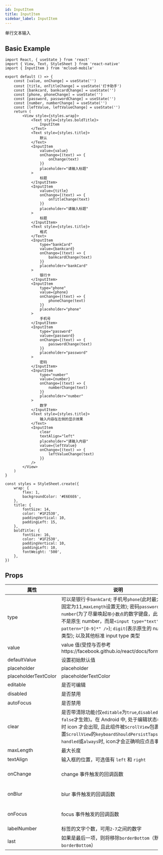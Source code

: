 ```yaml
---
id: InputItem
title: InputItem
sidebar_label: InputItem
---
```


单行文本输入

## Basic Example

```SnackPlayer name=inputItem-simple
import React, { useState } from 'react'
import { View, Text, StyleSheet } from 'react-native'
import { InputItem } from 'mcloud-mobile'

export default () => {
    const [value, onChange] = useState('')
    const [title, onTitleChange] = useState('打卡助手')
    const [bankcard, bankcardChange] = useState('')
    const [phone, phoneChange] = useState('')
    const [password, passwordChange] = useState('')
    const [number, numberChange] = useState('')
    const [leftValue, leftValueChange] = useState('')
    return (
        <View style={styles.wrap}>
            <Text style={styles.boldTitle}>
                InputItem
            </Text>
            <Text style={styles.title}>
                默认
            </Text>
            <InputItem
                value={value}
                onChange={(text) => {
                    onChange(text)
                }}
                placeholder="请输入标题"
            >
                标题
            </InputItem>
            <InputItem
                value={title}
                onChange={(text) => {
                    onTitleChange(text)
                }}
                placeholder="请输入标题"
            >
                标题
            </InputItem>
            <Text style={styles.title}>
                格式
            </Text>
            <InputItem
                type="bankCard"
                value={bankcard}
                onChange={(text) => {
                    bankcardChange(text)
                }}
                placeholder="bankCard"
            >
                银行卡
            </InputItem>
            <InputItem
                type="phone"
                value={phone}
                onChange={(text) => {
                    phoneChange(text)
                }}
                placeholder="phone"
            >
                手机号
            </InputItem>
            <InputItem
                type="password"
                value={password}
                onChange={(text) => {
                    passwordChange(text)
                }}
                placeholder="password"
            >
                密码
            </InputItem>
            <InputItem
                type="number"
                value={number}
                onChange={(text) => {
                    numberChange(text)
                }}
                placeholder="number"
            >
                数字
            </InputItem>
            <Text style={styles.title}>
                输入内容在左侧的显示效果
            </Text>
            <InputItem
                clear
                textAlign="left"
                placeholder="请输入内容"
                value={leftValue}
                onChange={(text) => {
                    leftValueChange(text)
                }}
            />
        </View>
    )
}

const styles = StyleSheet.create({
    wrap: {
        flex: 1,
        backgroundColor: '#E6E6E6',
    },
    title: {
        fontSize: 14,
        color: '#1F2530',
        paddingVertical: 10,
        paddingLeft: 15,
    },
    boldTitle: {
        fontSize: 16,
        color: '#1F2530',
        paddingVertical: 10,
        paddingLeft: 10,
        fontWeight: '500',
    },
})
```



## Props

属性 | 说明 | 类型 | 默认值
----|-----|------|------
| type    | 可以是银行卡`bankCard`; 手机号`phone`(此时最大长度固定为11,`maxLength`设置无效); 密码`password`; 数字`number`(为了尽量唤起`带小数点`的数字键盘，此类型并不是原生 number，而是`<input type="text" pattern="[0-9]*" />`); `digit`(表示原生的 number 类型); 以及其他标准 input type 类型 | String |  `text`  |
| value    | value 值(受控与否参考https://facebook.github.io/react/docs/forms.html)  | String |  无  |
| defaultValue    | 设置初始默认值        | String |  -  |
| placeholder      | placeholder        | String | ''  |
| placeholderTextColor      | placeholderTextColor        | String | theme.color_text_placeholder  |
| editable    | 是否可编辑        | bool |  true  |
| disabled    | 是否禁用        | bool |  true  |
| autoFocus    | 是否禁用        | bool |  true  |
| clear      |  是否带清除功能(仅`editable`为`true`,`disabled`为`false`才生效)。在 Android 中, 处于编辑状态(focus)时 icon 才会出现, 且此组件被`ScrollView`包裹时, 设置`ScrollView`的`keyboardShouldPersistTaps`属性为`handled`或`always`时, icon才会正确响应点击事件 | bool | false  |
| maxLength      |  最大长度      | number |  无  |
| textAlign      |  输入框的位置，可选值有 `left` 和 `right`      | string |  right  |
| onChange    | change 事件触发的回调函数 | (val: string): void |  -  |
| onBlur     | blur 事件触发的回调函数 | (val: string): void |   -  |
| onFocus    | focus 事件触发的回调函数 | (val: string): void |  -  |
| labelNumber  | 标签的文字个数，可用`2-7`之间的数字 | number | `5` |
| last      |  如果是最后一项，则将移除`borderBottom`（默认拥有`borderBottom`）    | bool | false  |